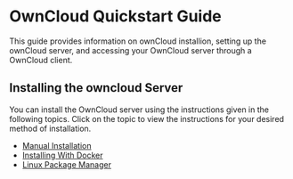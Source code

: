 # OwnCloud Quickstart Guide

This guide provides information on ownCloud installion, setting up the ownCloud server, and accessing your OwnCloud server through a OwnCloud client.

## Installing the owncloud Server

You can install the OwnCloud server using the instructions given in the following topics. Click on the topic to view the instructions for your desired method of installation. 

- [Manual Installation](https://owncloud.com/download-server/#instructions-server)
- [Installing With Docker](https://doc.owncloud.com/server/admin_manual/installation/docker/)
- [Linux Package Manager](https://doc.owncloud.com/server/admin_manual/installation/linux_packetmanager_install.html)





